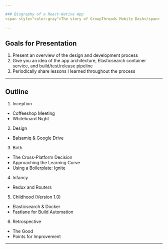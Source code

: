 ```yaml
---

### Biography of a React-Native App
<span style="color:gray">The story of GroupThreads Mobile Dash</span>

---
```


## Goals for Presentation

<ol>
<li class="fragment" data-fragment-index="1">Present an overview of the design and development process</li>
<li class="fragment" data-fragment-index="2">Give you an idea of the app architecture, Elasticsearch container service, and build/test/release pipeline</li>
<li class="fragment" data-fragment-index="3">Periodically share lessons I learned throughout the process</li>
</ol>

---

## Outline

1. Inception
  * Coffeeshop Meeting
  *  Whiteboard Night
2. Design
  * Balsamiq & Google Drive
3. Birth
  * The Cross-Platform Decision
  * Approaching the Learning Curve
  * Using a Boilerplate: Ignite
4. Infancy
  *  Redux and Routers
5. Childhood (Version 1.0)
  *  Elasticsearch & Docker
  *  Fastlane for Build Automation
6. Retrospective
  *  The Good
  *  Points for Improvement

---
